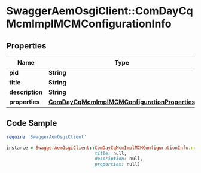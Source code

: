 # SwaggerAemOsgiClient::ComDayCqMcmImplMCMConfigurationInfo

## Properties

Name | Type | Description | Notes
------------ | ------------- | ------------- | -------------
**pid** | **String** |  | [optional] 
**title** | **String** |  | [optional] 
**description** | **String** |  | [optional] 
**properties** | [**ComDayCqMcmImplMCMConfigurationProperties**](ComDayCqMcmImplMCMConfigurationProperties.md) |  | [optional] 

## Code Sample

```ruby
require 'SwaggerAemOsgiClient'

instance = SwaggerAemOsgiClient::ComDayCqMcmImplMCMConfigurationInfo.new(pid: null,
                                 title: null,
                                 description: null,
                                 properties: null)
```


